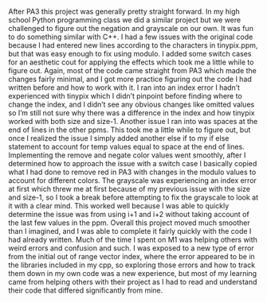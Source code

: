 After PA3 this project was generally pretty straight forward. In my high school Python programming class we did a similar project but we were challenged to figure out the negation and grayscale on our own. It was fun to do something similar with C++. I had a few issues with the original code because I had entered new lines according to the characters in tinypix.ppm, but that was easy enough to fix using modulo. I added some switch cases for an aesthetic cout for applying the effects which took me a little while to figure out. Again, most of the code came straight from PA3 which made the changes fairly minimal, and I got more practice figuring out the code I had written before and how to work with it. I ran into an index error I hadn’t experienced with tinypix which I didn’t pinpoint before finding where to change the index, and I didn’t see any obvious changes like omitted values so I’m still not sure why there was a difference in the index and how tinypix worked with both size and size-1. 
Another issue I ran into was spaces at the end of lines in the other ppms. This took me a little while to figure out, but once I realized the issue I simply added another else if to my if else statement to account for temp values equal to space at the end of lines. Implementing the remove and negate color values went smoothly, after I determined how to approach the issue with a switch case I basically copied what I had done to remove red in PA3 with changes in the modulo values to account for different colors. The grayscale was experiencing an index error at first which threw me at first because of my previous issue with the size and size-1, so I took a break before attempting to fix the grayscale to look at it with a clear mind. This worked well because I was able to quickly determine the issue was from using i+1 and i+2 without taking account of the last few values in the ppm. 
Overall this project moved much smoother than I imagined, and I was able to complete it fairly quickly with the code I had already written. Much of the time I spent on M1 was helping others with weird errors and confusion and such. I was exposed to a new type of error from the initial out of range vector index, where the error appeared to be in the libraries included in my cpp, so exploring those errors and how to track them down in my own code was a new experience, but most of my learning came from helping others with their project as I had to read and understand their code that differed significantly from mine. 